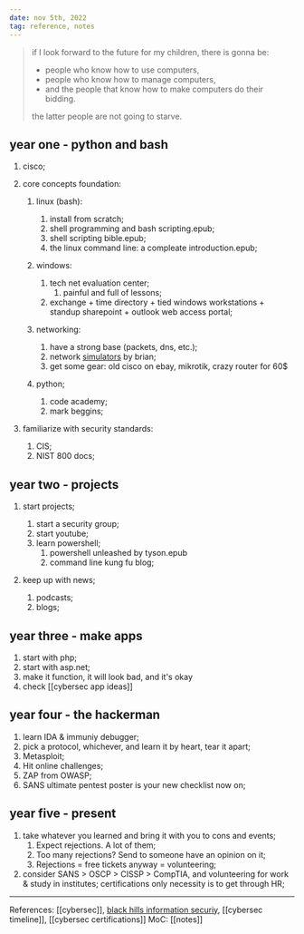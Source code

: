 ```yaml
---
date: nov 5th, 2022
tag: reference, notes
---
```


> if I look forward to the future for my children, there is gonna be:
> 
> - people who know how to use computers,
> - people who know how to manage computers,
> - and the people that know how to make computers do their bidding.
> 
> the latter people are not going to starve.

## year one - python and bash
1. cisco;
2. core concepts foundation:
	1. linux (bash):
		1. install from scratch;
		2. shell programming and bash scripting.epub;
		3. shell scripting bible.epub;
		4. the linux command line: a compleate introduction.epub;
		   
	2. windows:
		1. tech net evaluation center;
			1. painful and full of lessons;
		2. exchange + time directory + tied windows workstations + standup sharepoint + outlook web access portal;
		   
	3. networking:
		1. have a strong base (packets, dns, etc.);
		2. network [simulators](brianlinkletter.com/open-source-network-simulators) by brian;
		3. get some gear: old cisco on ebay, mikrotik, crazy router for 60$
		   
	4. python;
		1. code academy;
		2. mark beggins;
		   
3. familiarize with security standards:
	1. CIS;
	2. NIST 800 docs;

## year two - projects
1. start projects;
	1. start a security group;
	2. start youtube;
	3. learn powershell;
		1. powershell unleashed by tyson.epub
		2. command line kung fu blog;
		   
2. keep up with news;
	1. podcasts;
	2. blogs;

## year three - make apps
1. start with php;
2. start with asp.net;
3. make it function, it will look bad, and it's okay
4. check [[cybersec app ideas]]

## year four - the hackerman
1. learn IDA & immuniy debugger;
2. pick a protocol, whichever, and learn it by heart, tear it apart;
3. Metasploit;
4. Hit online challenges;
5. ZAP from OWASP;
6. SANS ultimate pentest poster is your new checklist now on;

## year five - present
1. take whatever you learned and bring it with you to cons and events;
	1. Expect rejections. A lot of them;
	2. Too many rejections? Send to someone have an opinion on it;
	3. Rejections = free tickets anyway = volunteering;
2. consider SANS > OSCP > CISSP > CompTIA, and volunteering for work 
 & study in institutes; certifications only necessity is to get through HR;
---
References: [[cybersec]], [black hills information securiy](https://www.youtube.com/watch?v=Uv-AfK7PkxU), [[cybersec timeline]], [[cybersec certifications]]
MoC: [[notes]]